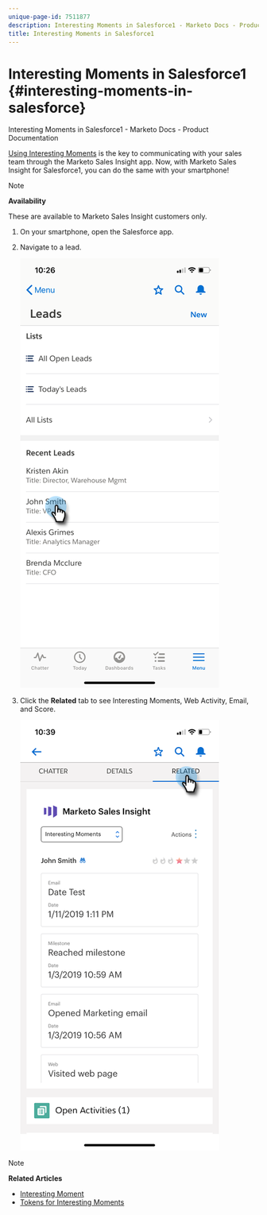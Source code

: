 ```yaml
---
unique-page-id: 7511877
description: Interesting Moments in Salesforce1 - Marketo Docs - Product Documentation
title: Interesting Moments in Salesforce1
---
```


# Interesting Moments in Salesforce1 {#interesting-moments-in-salesforce}

Interesting Moments in Salesforce1 - Marketo Docs - Product Documentation

[Using Interesting Moments](../../../../../welcome-to-marketo-docs/product-docs/marketo-sales-insight/msi-for-salesforce/features/tabs-in-the-msi-panel/interesting-moments-(msi)/using-interesting-moments.md) is the key to communicating with your sales team through the Marketo Sales Insight app. Now, with Marketo Sales Insight for Salesforce1, you can do the same with your smartphone!

>[!NOTE]
>
>**Availability**
>
>These are available to Marketo Sales Insight customers only.

1. On your smartphone, open the Salesforce app.
1. Navigate to a lead.

   ![](assets/one.png)

1. Click the **Related** tab to see Interesting Moments, Web Activity, Email, and Score.

   ![](assets/two.png)

>[!NOTE]
>
>**Related Articles**
>
>* [Interesting Moment](../../../../../welcome-to-marketo-docs/product-docs/core-marketo-concepts/smart-campaigns/flow-actions/interesting-moment.md)
>* [Tokens for Interesting Moments](../../../../../welcome-to-marketo-docs/product-docs/marketo-sales-insight/msi-for-salesforce/features/tabs-in-the-msi-panel/interesting-moments-(msi)/tokens-for-interesting-moments.md)
>

